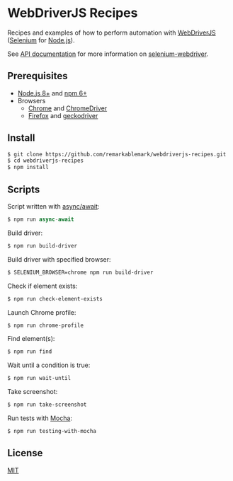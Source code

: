 # WebDriverJS Recipes

Recipes and examples of how to perform automation with [WebDriverJS](https://github.com/SeleniumHQ/selenium/wiki/WebDriverJs) ([Selenium](https://www.seleniumhq.org/) for [Node.js](https://nodejs.org/)).

See [API documentation](https://seleniumhq.github.io/selenium/docs/api/javascript/index.html) for more information on [selenium-webdriver](https://www.npmjs.com/package/selenium-webdriver).

## Prerequisites

- [Node.js 8+](https://nodejs.org/en/download/) and [npm 6+](https://www.npmjs.com/get-npm)
- Browsers
  - [Chrome](https://www.google.com/chrome/) and [ChromeDriver](https://chromedriver.chromium.org/downloads)
  - [Firefox](https://www.mozilla.org/en-US/firefox/new/) and [geckodriver](https://github.com/mozilla/geckodriver/releases)

## Install

```sh
$ git clone https://github.com/remarkablemark/webdriverjs-recipes.git
$ cd webdriverjs-recipes
$ npm install
```

## Scripts

Script written with [async/await](https://javascript.info/async-await):

```js
$ npm run async-await
```

Build driver:

```sh
$ npm run build-driver
```

Build driver with specified browser:

```sh
$ SELENIUM_BROWSER=chrome npm run build-driver
```

Check if element exists:

```sh
$ npm run check-element-exists
```

Launch Chrome profile:

```sh
$ npm run chrome-profile
```

Find element(s):

```sh
$ npm run find
```

Wait until a condition is true:

```sh
$ npm run wait-until
```

Take screenshot:

```sh
$ npm run take-screenshot
```

Run tests with [Mocha](https://mochajs.org/):

```sh
$ npm run testing-with-mocha
```

## License

[MIT](LICENSE)
